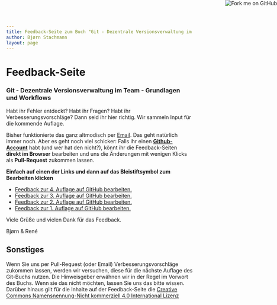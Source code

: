```yaml
---
title: Feedback-Seite zum Buch "Git - Dezentrale Versionsverwaltung im Team - Grundlagen und Workflows"
author: Bjørn Stachmann
layout: page
---
```


# Feedback-Seite

### Git - Dezentrale Versionsverwaltung im Team - Grundlagen und Workflows

Habt ihr Fehler entdeckt? Habt ihr Fragen? Habt ihr Verbesserungsvorschläge?
Dann seid ihr hier richtig. Wir sammeln Input für die kommende Auflage.

Bisher funktionierte das ganz altmodisch per [Email](mailto:git@etosquare.de). Das geht natürlich immer noch. Aber es geht noch viel schicker: Falls ihr einen **[Github-Account](https://github.com/join)** habt (und wer hat den nicht?), könnt ihr die Feedback-Seiten **direkt im Browser** bearbeiten und uns die Änderungen mit wenigen Klicks als **Pull-Request** zukommen lassen.

**Einfach auf einen der Links und dann auf das Bleistiftsymbol zum Bearbeiten klicken**

 * <a href="https://github.com/kapitel26/gitbuch-feedback/blob/master/feedback-git-buch-auflage-4.md" target="_blank">Feedback zur 4. Auflage auf GitHub bearbeiten.</a>
 * <a href="https://github.com/kapitel26/gitbuch-feedback/blob/master/feedback-git-buch-auflage-3.md" target="_blank">Feedback zur 3. Auflage auf GitHub bearbeiten.</a>
 * <a href="https://github.com/kapitel26/gitbuch-feedback/blob/master/feedback-git-buch-auflage-2.md" target="_blank">Feedback zur 2. Auflage auf GitHub bearbeiten.</a>
 * <a href="https://github.com/kapitel26/gitbuch-feedback/blob/master/feedback-git-buch-auflage-1.md" target="_blank">Feedback zur 1. Auflage auf GitHub bearbeiten.</a>

Viele Grüße und vielen Dank für das Feedback.

Bjørn & René

## Sonstiges

Wenn Sie uns per Pull-Request (oder Email) Verbesserungsvorschläge zukommen lassen, werden wir versuchen, diese für die nächste Auflage des Git-Buchs nutzen. Die Hinweisgeber erwähnen wir in der Regel im Vorwort des Buchs. Wenn sie das nicht möchten, lassen Sie uns das bitte wissen. Darüber hinaus gilt für die Inhalte auf der Feedback-Seite die [Creative Commons Namensnennung-Nicht kommerziell 4.0 International Lizenz](LICENSE.html)


<a href="https://github.com/kapitel26/gitbuch-feedback"><img style="position: absolute; top: 0; right: 0; border: 0;" src="https://camo.githubusercontent.com/365986a132ccd6a44c23a9169022c0b5c890c387/68747470733a2f2f73332e616d617a6f6e6177732e636f6d2f6769746875622f726962626f6e732f666f726b6d655f72696768745f7265645f6161303030302e706e67" alt="Fork me on GitHub" data-canonical-src="https://s3.amazonaws.com/github/ribbons/forkme_right_red_aa0000.png"></a>
